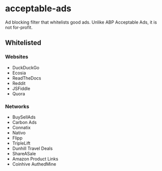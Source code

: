 # acceptable-ads
Ad blocking filter that whitelists good ads. Unlike ABP Acceptable Ads, it is not for-profit.

## Whitelisted
### Websites
* DuckDuckGo
* Ecosia
* ReadTheDocs
* Reddit
* JSFiddle
* Quora
### Networks
* BuySellAds
* Carbon Ads
* Connatix
* Nativo
* Flipp
* TripleLift
* Dunhill Travel Deals
* ShareASale
* Amazon Product Links
* Coinhive AuthedMine
